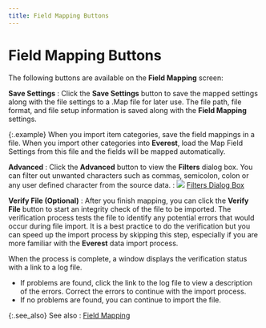 ```yaml
---
title: Field Mapping Buttons
---
```


# Field Mapping Buttons


The following buttons are available on the **Field 
 Mapping** screen:


**Save Settings**
: Click the **Save 
 Settings** button to save the mapped settings along with the file  settings to a .Map file for later use. The file path, file format, and  file setup information is saved along with the **Field 
 Mapping** settings.


{:.example}
When you import item categories, save the  field mappings in a file. When you import other categories into **Everest**, load the Map Field Settings  from this file and the fields will be mapped automatically.


**Advanced**
: Click the **Advanced**  button to view the **Filters** dialog  box. You can filter out unwanted characters such as commas, semicolon,  colon or any user defined character from the source data.
: ![]({{site.utl_baseurl}}/img/lens.gif) [Filters  Dialog Box]({{site.utl_baseurl}}/db-utils/data-import/wizard/field-mapping/filter_dialog_box_import_data_wizard_utility_content.html)


**Verify File (Optional)**
: After you finish mapping, you can click the **Verify File** button to start an integrity  check of the file to be imported. The verification process tests the file  to identify any potential errors that would occur during file import.  It is a best practice to do the verification but you can speed up the  import process by skipping this step, especially if you are more familiar  with the **Everest** data import process.


When the process is complete, a window displays the verification status  with a link to a log file.

- If problems are  found, click the link to the log file to view a description of the errors.  Correct the errors to continue with the import process.
- If no problems  are found, you can continue to import the file.



{:.see_also}
See also
: [Field  Mapping]({{site.utl_baseurl}}/db-utils/data-import/wizard/field-mapping/field_mapping_data_import_wizard_utility_content.html)
